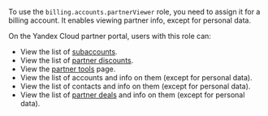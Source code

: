 To use the `billing.accounts.partnerViewer` role, you need to assign it for a billing account. It enables viewing partner info, except for personal data.

On the Yandex Cloud partner portal, users with this role can:
* View the list of [subaccounts](../../../partner/terms.md#sub-account).
* View the list of [partner discounts](../../../partner/portal.md#premium).
* View the [partner tools](../../../partner/program/var-tools.md) page.
* View the list of accounts and info on them (except for personal data).
* View the list of contacts and info on them (except for personal data).
* View the list of [partner deals](../../../partner/terms.md#deal-reg) and info on them (except for personal data).